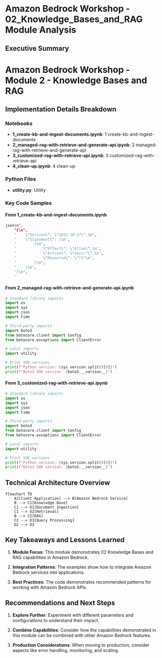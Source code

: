 # Amazon Bedrock Workshop - 02_Knowledge_Bases_and_RAG Module Analysis

## Executive Summary

# Amazon Bedrock Workshop - Module 2 - Knowledge Bases and RAG

## Implementation Details Breakdown

### Notebooks

- **1_create-kb-and-ingest-documents.ipynb**: 1 create-kb-and-ingest-documents
- **2_managed-rag-with-retrieve-and-generate-api.ipynb**: 2 managed-rag-with-retrieve-and-generate-api
- **3_customized-rag-with-retrieve-api.ipynb**: 3 customized-rag-with-retrieve-api
- **4_clean-up.ipynb**: 4 clean-up

### Python Files

- **utility.py**: Utility

### Key Code Samples

#### From 1_create-kb-and-ingest-documents.ipynb

```python
json\n",
    "{\n",
    "    \"Version\": \"2012-10-17\",\n",
    "    \"Statement\": [\n",
    "        {\n",
    "            \"Effect\": \"Allow\",\n",
    "            \"Action\": \"aoss:*\",\n",
    "            \"Resource\": \"*\"\n",
    "        }\n",
    "    ]\n",
    "}\n",
    "
```

#### From 2_managed-rag-with-retrieve-and-generate-api.ipynb

```python
# Standard library imports
import os
import sys
import json
import time

# Third-party imports
import boto3
from botocore.client import Config
from botocore.exceptions import ClientError

# Local imports
import utility

# Print SDK versions
print(f"Python version: {sys.version.split()[0]}")
print(f"Boto3 SDK version: {boto3.__version__}")
```

#### From 3_customized-rag-with-retrieve-api.ipynb

```python
# Standard library imports
import os
import sys
import json
import time

# Third-party imports
import boto3
from botocore.client import Config
from botocore.exceptions import ClientError

# Local imports
import utility

# Print SDK versions
print(f"Python version: {sys.version.split()[0]}")
print(f"Boto3 SDK version: {boto3.__version__}")
```

## Technical Architecture Overview

```mermaid
flowchart TD
    A[Client Application] --> B[Amazon Bedrock Service]
    B --> C1[Knowledge Base]
    C1 --> D1[Document Ingestion]
    C1 --> D2[Retrieval]
    B --> C2[RAG]
    C2 --> D3[Query Processing]
    D2 --> D3
```

## Key Takeaways and Lessons Learned

1. **Module Focus**: This module demonstrates 02 Knowledge Bases and RAG capabilities in Amazon Bedrock.

2. **Integration Patterns**: The examples show how to integrate Amazon Bedrock services into applications.

3. **Best Practices**: The code demonstrates recommended patterns for working with Amazon Bedrock APIs.

## Recommendations and Next Steps

1. **Explore Further**: Experiment with different parameters and configurations to understand their impact.

2. **Combine Capabilities**: Consider how the capabilities demonstrated in this module can be combined with other Amazon Bedrock features.

3. **Production Considerations**: When moving to production, consider aspects like error handling, monitoring, and scaling.

